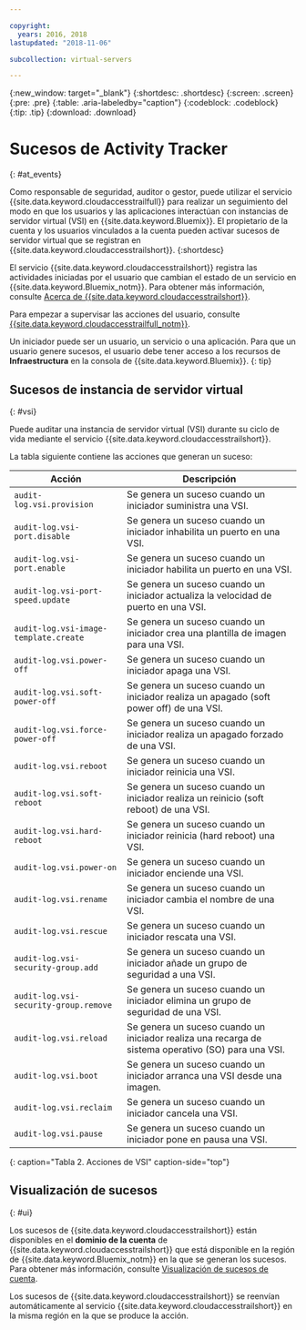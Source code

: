 ```yaml
---

copyright:
  years: 2016, 2018
lastupdated: "2018-11-06"

subcollection: virtual-servers

---
```


{:new_window: target="_blank"}
{:shortdesc: .shortdesc}
{:screen: .screen}
{:pre: .pre}
{:table: .aria-labeledby="caption"}
{:codeblock: .codeblock}
{:tip: .tip}
{:download: .download}


# Sucesos de Activity Tracker
{: #at_events}

Como responsable de seguridad, auditor o gestor, puede utilizar el servicio {{site.data.keyword.cloudaccesstrailfull}} para realizar un seguimiento del modo en que los usuarios y las aplicaciones interactúan con instancias
de servidor virtual (VSI) en {{site.data.keyword.Bluemix}}. El propietario de la cuenta y los usuarios vinculados a la cuenta pueden activar sucesos de servidor virtual que se registran en {{site.data.keyword.cloudaccesstrailshort}}.
{:shortdesc}

El servicio {{site.data.keyword.cloudaccesstrailshort}} registra las actividades iniciadas por el usuario que cambian el estado de un servicio en {{site.data.keyword.Bluemix_notm}}. Para obtener más información, consulte [Acerca de {{site.data.keyword.cloudaccesstrailshort}}](/docs/services/cloud-activity-tracker?topic=cloud-activity-tracker-activity_tracker_ov#activity_tracker_ov ).

Para empezar a supervisar las acciones del usuario, consulte [{{site.data.keyword.cloudaccesstrailfull_notm}}](/docs/services/cloud-activity-tracker?topic=cloud-activity-tracker-getting-started-with-cla#getting-started-with-cla).

Un iniciador puede ser un usuario, un servicio o una aplicación. Para que un usuario genere sucesos, el usuario debe tener acceso a los recursos de **Infraestructura** en la consola de {{site.data.keyword.Bluemix}}.
{: tip}

## Sucesos de instancia de servidor virtual
{: #vsi}

Puede auditar una instancia de servidor virtual (VSI) durante su ciclo de vida mediante el servicio {{site.data.keyword.cloudaccesstrailshort}}.

La tabla siguiente contiene las acciones que generan un suceso:

| Acción | Descripción |
|----------|---------|
| `audit-log.vsi.provision`             | Se genera un suceso cuando un iniciador suministra una VSI.  |
| `audit-log.vsi-port.disable`          | Se genera un suceso cuando un iniciador inhabilita un puerto en una VSI. |
| `audit-log.vsi-port.enable`           | Se genera un suceso cuando un iniciador habilita un puerto en una VSI. |
| `audit-log.vsi-port-speed.update`     | Se genera un suceso cuando un iniciador actualiza la velocidad de puerto en una VSI. |
| `audit-log.vsi-image-template.create` | Se genera un suceso cuando un iniciador crea una plantilla de imagen para una VSI.  |
| `audit-log.vsi.power-off`             | Se genera un suceso cuando un iniciador apaga una VSI.  |
| `audit-log.vsi.soft-power-off`        | Se genera un suceso cuando un iniciador realiza un apagado (soft power off) de una VSI. |
| `audit-log.vsi.force-power-off`       | Se genera un suceso cuando un iniciador realiza un apagado forzado de una VSI. |
| `audit-log.vsi.reboot`                | Se genera un suceso cuando un iniciador reinicia una VSI. |
| `audit-log.vsi.soft-reboot`           | Se genera un suceso cuando un iniciador realiza un reinicio (soft reboot) de una VSI. |
| `audit-log.vsi.hard-reboot`           | Se genera un suceso cuando un iniciador reinicia (hard reboot) una VSI. |
| `audit-log.vsi.power-on`              | Se genera un suceso cuando un iniciador enciende una VSI. |
| `audit-log.vsi.rename`                | Se genera un suceso cuando un iniciador cambia el nombre de una VSI. |
| `audit-log.vsi.rescue`                | Se genera un suceso cuando un iniciador rescata una VSI. |
| `audit-log.vsi-security-group.add`    | Se genera un suceso cuando un iniciador añade un grupo de seguridad a una VSI. |
| `audit-log.vsi-security-group.remove` | Se genera un suceso cuando un iniciador elimina un grupo de seguridad de una VSI. |
| `audit-log.vsi.reload`                | Se genera un suceso cuando un iniciador realiza una recarga de sistema operativo (SO) para una VSI. |
| `audit-log.vsi.boot`                  | Se genera un suceso cuando un iniciador arranca una VSI desde una imagen. |
| `audit-log.vsi.reclaim`               | Se genera un suceso cuando un iniciador cancela una VSI. |
| `audit-log.vsi.pause`                 | Se genera un suceso cuando un iniciador pone en pausa una VSI. |
{: caption="Tabla 2. Acciones de VSI" caption-side="top"}



## Visualización de sucesos
{: #ui}

Los sucesos de {{site.data.keyword.cloudaccesstrailshort}} están disponibles en el **dominio de la cuenta** de {{site.data.keyword.cloudaccesstrailshort}} que está disponible en la región de {{site.data.keyword.Bluemix_notm}} en la que se generan los sucesos. Para obtener más información, consulte [Visualización de sucesos de cuenta](/docs/services/cloud-activity-tracker/how-to/manage-events-ui?topic=cloud-activity-tracker-view_acc_events#account_events).

Los sucesos de {{site.data.keyword.cloudaccesstrailshort}} se reenvían automáticamente al servicio {{site.data.keyword.cloudaccesstrailshort}} en la misma región en la que se produce la acción.
